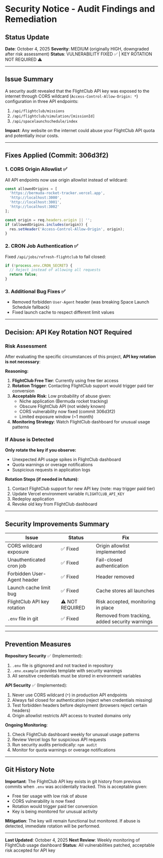 # Security Notice - Audit Findings and Remediation

## Status Update

**Date**: October 4, 2025
**Severity**: MEDIUM (originally HIGH, downgraded after risk assessment)
**Status**: VULNERABILITY FIXED ✅ | KEY ROTATION NOT REQUIRED ⚠️

---

## Issue Summary

A security audit revealed that the FlightClub API key was exposed to the internet through CORS wildcard (`Access-Control-Allow-Origin: *`) configuration in three API endpoints:

1. `/api/flightclub/missions`
2. `/api/flightclub/simulation/[missionId]`
3. `/api/spacelaunchschedule/index`

**Impact**: Any website on the internet could abuse your FlightClub API quota and potentially incur costs.

---

## Fixes Applied (Commit: 306d3f2)

### 1. CORS Origin Allowlist ✅
All API endpoints now use origin allowlist instead of wildcard:

```typescript
const allowedOrigins = [
  'https://bermuda-rocket-tracker.vercel.app',
  'http://localhost:3000',
  'http://localhost:3001',
  'http://localhost:3002'
];

const origin = req.headers.origin || '';
if (allowedOrigins.includes(origin)) {
  res.setHeader('Access-Control-Allow-Origin', origin);
}
```

### 2. CRON Job Authentication ✅
Fixed `/api/jobs/refresh-flightclub` to fail closed:

```typescript
if (!process.env.CRON_SECRET) {
  // Reject instead of allowing all requests
  return false;
}
```

### 3. Additional Bug Fixes ✅
- Removed forbidden `User-Agent` header (was breaking Space Launch Schedule fallback)
- Fixed launch cache to respect different limit values

---

## Decision: API Key Rotation NOT Required

### Risk Assessment

After evaluating the specific circumstances of this project, **API key rotation is not necessary**:

**Reasoning:**
1. **FlightClub Free Tier**: Currently using free tier access
2. **Rotation Trigger**: Contacting FlightClub support would trigger paid tier conversion
3. **Acceptable Risk**: Low probability of abuse given:
   - Niche application (Bermuda rocket tracking)
   - Obscure FlightClub API (not widely known)
   - CORS vulnerability now fixed (commit 306d3f2)
   - Limited exposure window (~1 month)
4. **Monitoring Strategy**: Watch FlightClub dashboard for unusual usage patterns

### If Abuse is Detected

**Only rotate the key if you observe:**
- Unexpected API usage spikes in FlightClub dashboard
- Quota warnings or overage notifications
- Suspicious requests in application logs

**Rotation Steps (if needed in future)**:
1. Contact FlightClub support for new API key (note: may trigger paid tier)
2. Update Vercel environment variable `FLIGHTCLUB_API_KEY`
3. Redeploy application
4. Revoke old key from FlightClub dashboard

---

## Security Improvements Summary

| Issue | Status | Fix |
|-------|--------|-----|
| CORS wildcard exposure | ✅ Fixed | Origin allowlist implemented |
| Unauthenticated cron job | ✅ Fixed | Fail-closed authentication |
| Forbidden User-Agent header | ✅ Fixed | Header removed |
| Launch cache limit bug | ✅ Fixed | Cache stores all launches |
| FlightClub API key rotation | ⚠️ NOT REQUIRED | Risk accepted, monitoring in place |
| `.env` file in git | ✅ Fixed | Removed from tracking, added security warnings |

---

## Prevention Measures

**Repository Security** ✅ (Implemented):
1. `.env` file is gitignored and not tracked in repository
2. `.env.example` provides template with security warnings
3. All sensitive credentials must be stored in environment variables

**API Security** ✅ (Implemented):
1. Never use CORS wildcard (`*`) in production API endpoints
2. Always fail closed for authentication (reject when credentials missing)
3. Test forbidden headers before deployment (browsers reject certain headers)
4. Origin allowlist restricts API access to trusted domains only

**Ongoing Monitoring**:
1. Check FlightClub dashboard weekly for unusual usage patterns
2. Review Vercel logs for suspicious API requests
3. Run security audits periodically: `npm audit`
4. Monitor for quota warnings or overage notifications

---

## Git History Note

**Important**: The FlightClub API key exists in git history from previous commits when `.env` was accidentally tracked. This is acceptable given:
- Free tier usage with low risk of abuse
- CORS vulnerability is now fixed
- Rotation would trigger paid tier conversion
- Key is being monitored for unusual activity

**Mitigation**: The key will remain functional but monitored. If abuse is detected, immediate rotation will be performed.

---

**Last Updated**: October 4, 2025
**Next Review**: Weekly monitoring of FlightClub usage dashboard
**Status**: All vulnerabilities patched, acceptable risk accepted for API key
